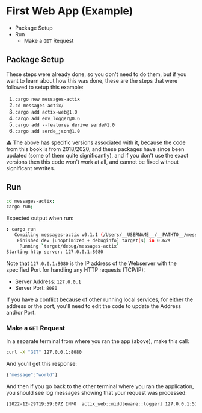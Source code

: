 # First Web App (Example)

<!-- MarkdownTOC -->

- Package Setup
- Run
    - Make a `GET` Request

<!-- /MarkdownTOC -->

## Package Setup

These steps were already done, so you don't need to do them, but if you want to learn about how this was done, these are the steps that were followed to setup this example:

1. `cargo new messages-actix`
1. `cd messages-actix/`
1. `cargo add actix-web@1.0`
1. `cargo add env_logger@0.6`
1. `cargo add --features derive serde@1.0`
1. `cargo add serde_json@1.0`

⚠️ The above has specific versions associated with it, because the code from this book is from 2018/2020, and these packages have since been updated (some of them quite significantly), and if you don't use the exact versions then this code won't work at all, and cannot be fixed without significant rewrites.

## Run

```bash
cd messages-actix;
cargo run;
```

Expected output when run:

```bash
❯ cargo run
   Compiling messages-actix v0.1.1 (/Users/__USERNAME__/__PATHTO__/messages-actix)
    Finished dev [unoptimized + debuginfo] target(s) in 0.62s
     Running `target/debug/messages-actix`
Starting http server: 127.0.0.1:8080
```

Note that `127.0.0.1:8080` is the IP address of the Webserver with the specified Port for handling any HTTP requests (TCP/IP):

- Server Address: `127.0.0.1`
- Server Port: `8080`

If you have a conflict because of other running local services, for either the address or the port, you'll need to edit the code to update the Address and/or Port.

### Make a `GET` Request

In a separate terminal from where you ran the app (above), make this call:

```bash
curl -X "GET" 127.0.0.1:8080
```

And you'll get this response:

```bash
{"message":"world"}
```

And then if you go back to the other terminal where you ran the application, you should see log messages showing that your request was processed:


```bash
[2022-12-29T19:59:07Z INFO  actix_web::middleware::logger] 127.0.0.1:51904 "GET / HTTP/1.1" 200 19 "-" "curl/7.79.1" 0.000205
```
